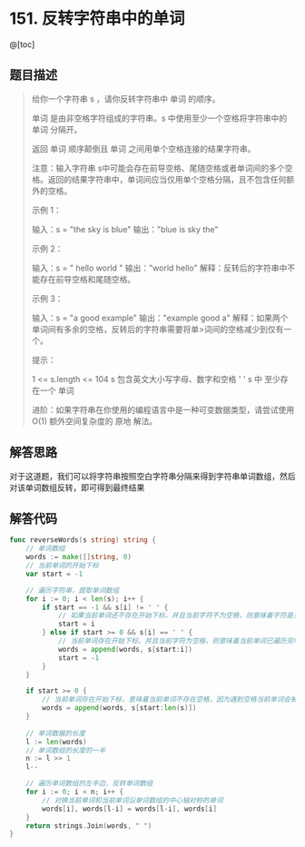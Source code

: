 # 151. 反转字符串中的单词

@[toc]

## 题目描述
> 给你一个字符串 s ，请你反转字符串中 单词 的顺序。
>
> 单词 是由非空格字符组成的字符串。s 中使用至少一个空格将字符串中的 单词 分隔开。
>
> 返回 单词 顺序颠倒且 单词 之间用单个空格连接的结果字符串。
>
> 注意：输入字符串 s中可能会存在前导空格、尾随空格或者单词间的多个空格。返回的结果字符串中，单词间应当仅用单个空格分隔，且不包含任何额外的空格。
>
>示例 1：
>
>输入：s = "the sky is blue"
>输出："blue is sky the"
>
>示例 2：
>
>输入：s = "  hello world  "
>输出："world hello"
>解释：反转后的字符串中不能存在前导空格和尾随空格。
>
>示例 3：
>
>输入：s = "a good   example"
>输出："example good a"
>解释：如果两个单词间有多余的空格，反转后的字符串需要将单>词间的空格减少到仅有一个。
>
>提示：
>
>   1 <= s.length <= 104
>   s 包含英文大小写字母、数字和空格 ' '
>   s 中 至少存在一个 单词
>
>进阶：如果字符串在你使用的编程语言中是一种可变数据类型，请尝试使用 O(1) 额外空间复杂度的 原地 解法。


## 解答思路

对于这道题，我们可以将字符串按照空白字符串分隔来得到字符串单词数组，然后对该单词数组反转，即可得到最终结果


## 解答代码
```go
func reverseWords(s string) string {
    // 单词数组
    words := make([]string, 0)
    // 当前单词的开始下标
    var start = -1

    // 遍历字符串，提取单词数组
    for i := 0; i < len(s); i++ {
        if start == -1 && s[i] != ' ' {
            // 如果当前单词还不存在开始下标，并且当前字符不为空格，则意味着字符是当前单词的开始，更新当前单词开始下标
            start = i
        } else if start >= 0 && s[i] == ' ' {
            // 当前单词存在开始下标，并且当前字符为空格，则意味着当前单词已遍历完毕，当前下标就是当前单词结束下标的下一个，追加当前单词，取消下个单词的开始下标
            words = append(words, s[start:i])
            start = -1
        }
    }

    if start >= 0 {
        // 当前单词存在开始下标，意味着当前单词不存在空格，因为遇到空格当前单词会被追加，并且取消开始下标，应此可以放心的追加当前单词
        words = append(words, s[start:len(s)])
    }
    
    // 单词数据的长度
    l := len(words)
    // 单词数组的长度的一半
    n := l >> 1
    l--

    // 遍历单词数组的左半边，反转单词数组
    for i := 0; i < n; i++ {
        // 对换当前单词和当前单词沿单词数组的中心轴对称的单词
        words[i], words[l-i] = words[l-i], words[i]
    }
    return strings.Join(words, " ")
}
```
